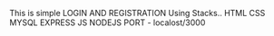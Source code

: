 This is simple LOGIN AND REGISTRATION
Using Stacks..
HTML
CSS
MYSQL
EXPRESS JS
NODEJS
PORT - localost/3000

